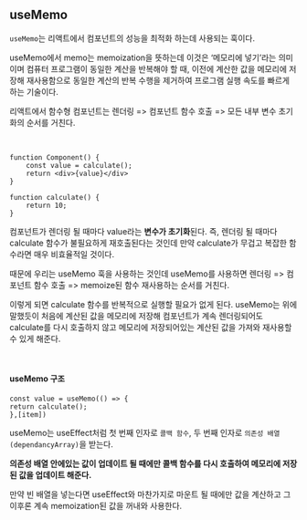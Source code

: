 ## useMemo

`useMemo`는 리액트에서 컴포넌트의 성능을 최적화 하는데 사용되는 훅이다.

useMemo에서 memo는 memoization을 뜻하는데 이것은 ‘메모리에 넣기’라는 의미이며 컴퓨터 프로그램이 동일한 계산을 반복해야 할 때, 이전에 계산한 값을 메모리에 저장해 재사용함으로 동일한 계산의 반복 수행을 제거하여 프로그램 실행 속도를 빠르게 하는 기술이다.

리액트에서 함수형 컴포넌트는 렌더링 => 컴포넌트 함수 호출 => 모든 내부 변수 초기화의 순서를 거친다.

<br />

```JS
function Component() {
    const value = calculate();
    return <div>{value}</div>
}

function calculate() {
    return 10;
}
```

컴포넌트가 렌더링 될 때마다 value라는 **변수가 초기화**된다.
즉, 렌더링 될 때마다 calculate 함수가 불필요하게 재호출된다는 것인데 만약 calculate가 무겁고 복잡한 함수라면 매우 비효율적일 것이다.

때문에 우리는 useMemo 훅을 사용하는 것인데 useMemo를 사용하면 렌더링 => 컴포넌트 함수 호출 => memoize된 함수 재사용하는 순서를 거친다.

이렇게 되면 calculate 함수를 반복적으로 실행할 필요가 없게 된다.
useMemo는 위에 말했듯이 처음에 계산된 값을 메모리에 저장해 컴포넌트가 계속 렌더링되어도 calculate를 다시 호출하지 않고 메모리에 저장되어있는 계산된 값을 가져와 재사용할 수 있게 해준다.

<br />

#### useMemo 구조

```JS
const value = useMemo(() => {
return calculate();
},[item])
```

useMemo는 useEffect처럼 첫 번째 인자로 `콜백 함수`, 두 번째 인자로 `의존성 배열(dependancyArray)`을 받는다.

**의존성 배열 안에있는 값이 업데이트 될 때에만 콜백 함수를 다시 호출하여 메모리에 저장된 값을 업데이트 해준다.**

만약 빈 배열을 넣는다면 useEffect와 마찬가지로 마운트 될 때에만 값을 계산하고 그 이후론 계속 memoization된 값을 꺼내와 사용한다.
